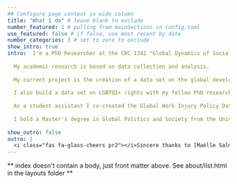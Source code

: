 ```yaml
---
## Configure page content in wide column
title: "What I do" # leave blank to exclude
number_featured: 1 # pulling from mainSections in config.toml
use_featured: false # if false, use most recent by date
number_categories: 3 # set to zero to exclude
show_intro: true
intro:  I'm a PhD Researcher at the CRC 1342 "Global Dynamics of Social Policy" at the University of Bremen, where I conduct research on the global development of unemployment protection schemes with a regional focus on Latin America.
  
  My academic research is based on data collection and analysis.
  
  My current project is the creation of a data set on the global development of unemployment protection schemes.
  
  I also build a data set on LGBTQI+ rights with my fellow PhD researcher Mara Junge. 
  
  As a student assistant I co-created the Global Work Injury Policy Database (GWIP) with Nate Breznau.
  
  I hold a Master's degree in Global Politics and Society from the University of Milan and a Bachelor's degree in Integrated European Studies and a Master's degree in European Labour Studies and Social Policy from the University of Bremen.
   
show_outro: false
outro: |
  <i class="fas fa-glass-cheers pr2"></i>Sincere thanks to [Maëlle Salmon](https://masalmon.eu/) for her help naming this Hugo theme!
---
```


** index doesn't contain a body, just front matter above.
See about/list.html in the layouts folder **